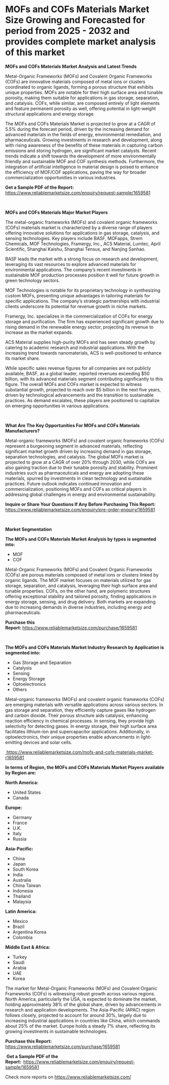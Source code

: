 <p><h1>MOFs and COFs Materials Market Size Growing and Forecasted for period from 2025 - 2032 and provides complete market analysis of this market</h1></p><p><strong>MOFs and COFs Materials Market Analysis and Latest Trends</strong></p>
<p><p>Metal-Organic Frameworks (MOFs) and Covalent Organic Frameworks (COFs) are innovative materials composed of metal ions or clusters coordinated to organic ligands, forming a porous structure that exhibits unique properties. MOFs are notable for their high surface area and tunable porosity, making them suitable for applications in gas storage, separation, and catalysis. COFs, while similar, are composed entirely of light elements and feature permanent porosity as well, offering potential in light-weight structural applications and energy storage.</p><p>The MOFs and COFs Materials Market is projected to grow at a CAGR of 5.5% during the forecast period, driven by the increasing demand for advanced materials in the fields of energy, environmental remediation, and pharmaceuticals. Growing investments in research and development, along with rising awareness of the benefits of these materials in capturing carbon emissions and storing hydrogen, are significant market catalysts. Recent trends indicate a shift towards the development of more environmentally friendly and sustainable MOF and COF synthesis methods. Furthermore, the integration of artificial intelligence in material design is poised to enhance the efficiency of MOF/COF applications, paving the way for broader commercialization opportunities in various industries.</p></p>
<p><strong>Get a Sample PDF of the Report:&nbsp;</strong> <a href="https://www.reliablemarketsize.com/enquiry/request-sample/1659581?utm_campaign=3009&utm_medium=2&utm_source=Github&utm_content=ia&utm_term=23032025&utm_id=mofs-and-cofs-materials">https://www.reliablemarketsize.com/enquiry/request-sample/1659581</a></p>
<p>&nbsp;</p>
<p><strong>MOFs and COFs Materials Major Market Players</strong></p>
<p><p>The metal-organic frameworks (MOFs) and covalent organic frameworks (COFs) materials market is characterized by a diverse range of players offering innovative solutions for applications in gas storage, catalysis, and sensing technologies. Key players include BASF, MOFapps, Strem Chemicals, MOF Technologies, Framergy, Inc., ACS Material, Lumtec, April Scientific, Shanghai Kaishu, Shanghai Tensus, and Nanjing Sanhao.</p><p>BASF leads the market with a strong focus on research and development, leveraging its vast resources to explore advanced materials for environmental applications. The company’s recent investments in sustainable MOF production processes position it well for future growth in green technology sectors.</p><p>MOF Technologies is notable for its proprietary technology in synthesizing custom MOFs, presenting unique advantages in tailoring materials for specific applications. The company’s strategic partnerships with industrial clients underscore its potential for revenue growth in niche markets.</p><p>Framergy, Inc. specializes in the commercialization of COFs for energy storage and purification. The firm has experienced significant growth due to rising demand in the renewable energy sector, projecting its revenue to increase as the market expands.</p><p>ACS Material supplies high-purity MOFs and has seen steady growth by catering to academic research and industrial applications. With the increasing trend towards nanomaterials, ACS is well-positioned to enhance its market share.</p><p>While specific sales revenue figures for all companies are not publicly available, BASF, as a global leader, reported revenues exceeding $50 billion, with its advanced materials segment contributing significantly to this figure. The overall MOFs and COFs market is expected to witness substantial growth, projected to reach over $5 billion in the next five years, driven by technological advancements and the transition to sustainable practices. As demand escalates, these players are positioned to capitalize on emerging opportunities in various applications.</p></p>
<p>&nbsp;</p>
<p><strong>What Are The Key Opportunities For MOFs and COFs Materials Manufacturers?</strong></p>
<p><p>Metal-organic frameworks (MOFs) and covalent organic frameworks (COFs) represent a burgeoning segment in advanced materials, reflecting significant market growth driven by increasing demand in gas storage, separation technologies, and catalysis. The global MOFs market is projected to grow at a CAGR of over 20% through 2030, while COFs are also gaining traction due to their tunable porosity and stability. Prominent industries such as pharmaceuticals and energy are adopting these materials, spurred by investments in clean technology and sustainable practices. Future outlook indicates continued innovation and commercialization, positioning MOFs and COFs as critical players in addressing global challenges in energy and environmental sustainability.</p></p>
<p><strong>Inquire or Share Your Questions If Any Before Purchasing This Report:</strong> <a href="https://www.reliablemarketsize.com/enquiry/pre-order-enquiry/1659581?utm_campaign=3009&utm_medium=2&utm_source=Github&utm_content=ia&utm_term=23032025&utm_id=mofs-and-cofs-materials">https://www.reliablemarketsize.com/enquiry/pre-order-enquiry/1659581</a></p>
<p>&nbsp;</p>
<p><strong>Market Segmentation</strong></p>
<p><strong>The MOFs and COFs Materials Market Analysis by types is segmented into:</strong></p>
<p><ul><li>MOF</li><li>COF</li></ul></p>
<p><p>Metal-Organic Frameworks (MOFs) and Covalent Organic Frameworks (COFs) are porous materials composed of metal ions or clusters linked by organic ligands. The MOF market focuses on materials utilized for gas storage, separation, and catalysis, leveraging their high surface area and tunable properties. COFs, on the other hand, are polymeric structures offering exceptional stability and tailored porosity, finding applications in energy storage, sensing, and drug delivery. Both markets are expanding due to increasing demands in diverse industries, including energy and pharmaceuticals.</p></p>
<p><strong>Purchase this Report:&nbsp;</strong><a href="https://www.reliablemarketsize.com/purchase/1659581?utm_campaign=3009&utm_medium=2&utm_source=Github&utm_content=ia&utm_term=23032025&utm_id=mofs-and-cofs-materials">https://www.reliablemarketsize.com/purchase/1659581</a></p>
<p>&nbsp;</p>
<p><strong>The MOFs and COFs Materials Market Industry Research by Application is segmented into:</strong></p>
<p><ul><li>Gas Storage and Separation</li><li>Catalysis</li><li>Sensing</li><li>Energy Storage</li><li>Optoelectronics</li><li>Others</li></ul></p>
<p><p>Metal-organic frameworks (MOFs) and covalent organic frameworks (COFs) are emerging materials with versatile applications across various sectors. In gas storage and separation, they efficiently capture gases like hydrogen and carbon dioxide. Their porous structure aids catalysis, enhancing reaction efficiency in chemical processes. In sensing, they provide high selectivity for detecting gases. In energy storage, their high surface area facilitates lithium-ion and supercapacitor applications. Additionally, in optoelectronics, their unique properties enable advancements in light-emitting devices and solar cells.</p></p>
<p><a href="https://www.reliablemarketsize.com/mofs-and-cofs-materials-market-r1659581?utm_campaign=3009&utm_medium=2&utm_source=Github&utm_content=ia&utm_term=23032025&utm_id=mofs-and-cofs-materials">&nbsp;https://www.reliablemarketsize.com/mofs-and-cofs-materials-market-r1659581</a></p>
<p><strong>In terms of Region, the MOFs and COFs Materials Market Players available by Region are:</strong></p>
<p>
    <p> <strong> North America: </strong>
        <ul>
            <li>United States</li>
            <li>Canada</li>
        </ul>
        </p> 
    <p> <strong> Europe: </strong>
        <ul>
            <li>Germany</li>
            <li>France</li>
            <li>U.K.</li>
            <li>Italy</li>
            <li>Russia</li>
        </ul>
        </p> 
    <p> <strong> Asia-Pacific: </strong>
        <ul>
            <li>China</li>
            <li>Japan</li>
            <li>South Korea</li>
            <li>India</li>
            <li>Australia</li>
            <li>China Taiwan</li>
            <li>Indonesia</li>
            <li>Thailand</li>
            <li>Malaysia</li>
        </ul>
        </p> 
    <p> <strong> Latin America: </strong>
        <ul>
            <li>Mexico</li>
            <li>Brazil</li>
            <li>Argentina Korea</li>
            <li>Colombia</li>
        </ul>
        </p> 
    <p> <strong> Middle East & Africa: </strong>
        <ul>
            <li>Turkey</li>
            <li>Saudi</li>
            <li>Arabia</li>
            <li>UAE</li>
            <li>Korea</li>
        </ul>
    </p>
    </p>
<p><p>The market for Metal-Organic Frameworks (MOFs) and Covalent Organic Frameworks (COFs) is witnessing robust growth across various regions. North America, particularly the USA, is expected to dominate the market, holding approximately 38% of the global share, driven by advancements in research and application developments. The Asia-Pacific (APAC) region follows closely, projected to account for around 30%, largely due to increasing industrial applications in countries like China, which commands about 25% of the market. Europe holds a steady 7% share, reflecting its growing investments in sustainable technologies.</p></p>
<p><strong>Purchase this Report: </strong><a href="https://www.reliablemarketsize.com/purchase/1659581?utm_campaign=3009&utm_medium=2&utm_source=Github&utm_content=ia&utm_term=23032025&utm_id=mofs-and-cofs-materials">https://www.reliablemarketsize.com/purchase/1659581</a></p>
<p>&nbsp;<strong>Get a Sample PDF of the Report:&nbsp;&nbsp;</strong><a href="https://www.reliablemarketsize.com/enquiry/request-sample/1659581?utm_campaign=3009&utm_medium=2&utm_source=Github&utm_content=ia&utm_term=23032025&utm_id=mofs-and-cofs-materials">https://www.reliablemarketsize.com/enquiry/request-sample/1659581</a></p>
<p><strong></strong></p>
<p>Check more reports on <a href="https://www.reliablemarketsize.com/?utm_campaign=3009&utm_medium=2&utm_source=Github&utm_content=ia&utm_term=23032025&utm_id=mofs-and-cofs-materials">https://www.reliablemarketsize.com/</a></p>